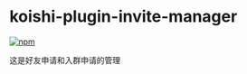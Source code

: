 # koishi-plugin-invite-manager

[![npm](https://img.shields.io/npm/v/koishi-plugin-invite-manager?style=flat-square)](https://www.npmjs.com/package/koishi-plugin-invite-manager)

这是好友申请和入群申请的管理

